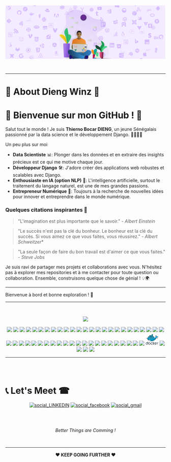 # ![diengwinz](https://github.com/DiengWinz/DiengWinz/blob/main/twitter-min.jpg)

#
 



<!-- #
 
<p align="center"><img src="https://cdn.rawgit.com/sindresorhus/awesome/d7305f38d29fed78fa85652e3a63e154dd8e8829/media/badge.svg"/></p> -->

________
<h1 align="left">🤩 About Dieng Winz 🤔</h1>
<p  align="left">

# 🌟 Bienvenue sur mon GitHub ! 🌟

Salut tout le monde ! Je suis <strong>Thierno Bocar DIENG</strong>, un jeune Sénégalais passionné par la data science et le développement Django. 👨🏾‍💻✨ <br>

 Un peu plus sur moi

- **Data Scientiste** 📊: Plonger dans les données et en extraire des insights précieux est ce qui me motive chaque jour. 
- **Développeur Django** 🛠️: J'adore créer des applications web robustes et scalables avec Django.
- **Enthousiaste en IA (option NLP)** 🤖: L'intelligence artificielle, surtout le traitement du langage naturel, est une de mes grandes passions.
- **Entrepreneur Numérique** 🚀: Toujours à la recherche de nouvelles idées pour innover et entreprendre dans le monde numérique.

### Quelques citations inspirantes 🌟

> "L'imagination est plus importante que le savoir." - *Albert Einstein*

> "Le succès n'est pas la clé du bonheur. Le bonheur est la clé du succès. Si vous aimez ce que vous faites, vous réussirez." - *Albert Schweitzer**

> "La seule façon de faire du bon travail est d'aimer ce que vous faites." - *Steve Jobs*

Je suis ravi de partager mes projets et collaborations avec vous. N'hésitez pas à explorer mes repositories et à me contacter pour toute question ou collaboration. Ensemble, construisons quelque chose de génial ! 💡🌍

---

Bienvenue à bord et bonne exploration ! 🚀

---
</p>


<br/>


<p align="center"><img src="https://img.shields.io/badge/MOST%20USED-TECH%20STACK%20&%20TOOLS-21618C?style=for-the-badge"/></p>	

<div align="center">

<img width="40" src="https://raw.githubusercontent.com/gilbarbara/logos/master/logos/javascript.svg"/>

<img width="40" src="https://cdn.svgporn.com/logos/java.svg"/>

<img width="40" src="https://cdn.svgporn.com/logos/python.svg"/>
<img width="40" src="https://cdn.svgporn.com/logos/django-icon.svg"/>

<img width="40" src="https://cdn.svgporn.com/logos/wordpress-icon.svg"/>

<img width="60" src="https://upload.wikimedia.org/wikipedia/commons/e/ed/Pandas_logo.svg"/>

<img width="60" src="https://upload.wikimedia.org/wikipedia/commons/8/84/Matplotlib_icon.svg"/>
<img width="60" src="https://upload.wikimedia.org/wikipedia/commons/1/1a/NumPy_logo.svg"/>
<img width="60" src="https://github.com/gilbarbara/logos/blob/main/logos/seaborn-icon.svg"/>
<img width="40" src="https://upload.wikimedia.org/wikipedia/commons/2/2d/Tensorflow_logo.svg"/>
<img width="60" src="https://upload.wikimedia.org/wikipedia/commons/9/97/Talend_logo.svg"/>
<img width="60" src="https://upload.wikimedia.org/wikipedia/commons/0/0e/Hadoop_logo.svg"/>
<img width="40" src="https://upload.wikimedia.org/wikipedia/commons/f/f3/Apache_Spark_logo.svg"/>
<img width="60" src="https://upload.wikimedia.org/wikipedia/commons/8/8d/Microsoft_Excel_Logo_%282013-2019%29.svg"/>
<img width="60" src="https://upload.wikimedia.org/wikipedia/commons/0/05/Scikit_learn_logo_small.svg"/>
<img width="60" src="https://upload.wikimedia.org/wikipedia/commons/3/3f/Git_icon.svg"/>
<img width="60" src="https://upload.wikimedia.org/wikipedia/commons/3/35/GitLab_icon.svg"/>
<img width="60" src="https://img.icons8.com/?size=100&id=9Kvi1p1F0tUo&format=png&color=000000"/>
<img width="60" src="https://th.bing.com/th/id/OIP.RJqwnRwzFT4xWx20C2WcjgHaDt?rs=1&pid=ImgDetMain"/>
<img width="60" src="https://rud.is/b/wp-content/uploads/2016/02/RStudio.png"/>
<img width="80" src="https://upload.wikimedia.org/wikipedia/commons/3/38/Jupyter_logo.svg"/>
<img width="60" src="https://upload.wikimedia.org/wikipedia/commons/b/b2/SCIPY_2.svg"/>
<img width="80" src="https://upload.wikimedia.org/wikipedia/commons/d/dc/Mongodb-icon.svg"/>
<img width="60" src="https://th.bing.com/th/id/OIP.aQszwhgLKtGQXYk6hiLrvgAAAA?rs=1&pid=ImgDetMain"/>
<img width="60" src="https://upload.wikimedia.org/wikipedia/commons/e/e9/Notion-logo.svg"/>
<img width="60" src="https://upload.wikimedia.org/wikipedia/commons/1/10/PyTorch_logo_icon.svg"/>
<img width="60" src="https://upload.wikimedia.org/wikipedia/commons/8/88/SpaCy_logo.svg"/>
<img width="60" src="https://upload.wikimedia.org/wikipedia/commons/d/d0/Google_Colaboratory_SVG_Logo.svg"/>
<img width="60" src="https://th.bing.com/th/id/OIP.X745VG5cV-EmpffC2ohy7wHaHu?rs=1&pid=ImgDetMain"/>
<img width="60" src="https://upload.wikimedia.org/wikipedia/commons/e/ec/Heroku_logo.svg"/>
<img width="60" src="https://upload.wikimedia.org/wikipedia/fr/4/45/Hugging_Face_logo.svg"/>
<img width="60" src="https://th.bing.com/th/id/OIP.M1ZNAilbmHPAEqwF5-9RSwHaBu?rs=1&pid=ImgDetMain"/>
<img width="60" src="https://upload.wikimedia.org/wikipedia/commons/4/4d/OpenAI_Logo.svg"/>
<img width="60" src="https://www.clipartkey.com/mpngs/m/169-1697212_amazon-aws-aws-svg.png"/>
<img width="60" src="https://th.bing.com/th/id/OIP.sJHsud-TUY_A34AbNJHYCQHaHa?rs=1&pid=ImgDetMain"/>
<img width="90" src="https://upload.wikimedia.org/wikipedia/commons/d/d5/Slack_icon_2019.svg"/>
<img width="60" src="https://www.svgrepo.com/show/303635/trello-logo.svg"/>
<img width="90" src="https://upload.wikimedia.org/wikipedia/commons/3/3f/HubSpot_Logo.svg"/>
<img width="80" src="https://img.icons8.com/?size=100&id=rGFIfTXH5cHM&format=png&color=000000"/>
<img width="80" src="https://upload.wikimedia.org/wikipedia/commons/e/e9/Notion-logo.svg"/>
<img width="60" src="https://upload.wikimedia.org/wikipedia/commons/3/32/OpenCV_Logo_with_text_svg_version.svg"/>
<img width="60" src="https://upload.wikimedia.org/wikipedia/commons/a/ae/Keras_logo.svg"/>
<img width="60" src="https://upload.wikimedia.org/wikipedia/commons/4/45/OpenVINO_logo.svg"/>

<img width="40" src="https://cdn.svgporn.com/logos/google-analytics.svg"/>

<img width="40" src="https://www.svgrepo.com/show/303229/microsoft-sql-server-logo.svg"/>
<img width="40" src="https://cdn.svgporn.com/logos/mysql.svg"/>
<img width="40" src="https://cdn.svgporn.com/logos/postgresql.svg"/>
 <img src="https://raw.githubusercontent.com/devicons/devicon/master/icons/docker/docker-original-wordmark.svg" alt="docker" width="40" height="40"/>

<img width="40" src="https://cdn.svgporn.com/logos/bootstrap.svg"/>


<img width="40" src="https://cdn.svgporn.com/logos/visual-studio-code.svg"/>

<img width="40" src="https://cdn.svgporn.com/logos/figma.svg"/>
<img width="40" src="https://cdn.svgporn.com/logos/terminal.svg"/>

________
<br>
<br>



<h1 align="left">📞 Let's Meet ☎</h1>
<p align="center">
<a href="https://www.linkedin.com/in/%F0%9D%91%BB%F0%9D%92%89%F0%9D%92%8A%F0%9D%92%86%F0%9D%92%93%F0%9D%92%8F%F0%9D%92%90-%F0%9D%91%A9%F0%9D%92%90%F0%9D%92%84%F0%9D%92%82%F0%9D%92%93-%F0%9D%91%AB%F0%9D%91%B0%F0%9D%91%AC%F0%9D%91%B5%F0%9D%91%AE-2926b219b/"><img src="https://img.shields.io/badge/LINKEDIN-@diengwinz-0e76a8?style=for-the-badge&logo=linkedin&logoColor=0e76a8&logoWidth=25" alt="social_LINKEDIN"/></a>
<a href="https://facebook.com/diengwinz"><img src="https://img.shields.io/badge/FACEBOOK-@diengwinz-4267B2?style=for-the-badge&logo=facebook&logoColor=4267B2&logoWidth=25" alt="social_facebook"></a>
<a href="mailto:tdieng591@gmail.com"><img src="https://img.shields.io/badge/GMAIL-@diengwinz-B23121?style=for-the-badge&logo=gmail&logoColor=B23121&logoWidth=25" alt="social_gmail"></a>

</p>



<br/>
<br/>






*Better Things are Comming !*

<br/>


______________________________________________________
**❤ KEEP GOING FURTHER ❤**

